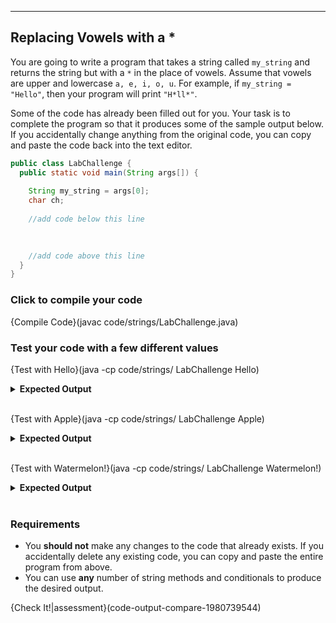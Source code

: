 ----------

## Replacing Vowels with a *
You are going to write a program that takes a string called `my_string` and returns the string but with a `*` in the place of vowels. Assume that vowels are upper and lowercase `a, e, i, o, u`. For example, if `my_string = "Hello"`, then your program will print `"H*ll*"`.

Some of the code has already been filled out for you. Your task is to complete the program so that it produces some of the sample output below. If  you accidentally change anything from the original code, you can copy and paste the code back into the text editor.

```java
public class LabChallenge {
  public static void main(String args[]) {
    
    String my_string = args[0];
    char ch;
    
    //add code below this line
    

    
    //add code above this line
  }
}
```

### Click to compile your code
{Compile Code}(javac code/strings/LabChallenge.java)

### Test your code with a few different values

{Test with Hello}(java -cp code/strings/ LabChallenge Hello)
<details><summary><b>Expected Output</b></summary><code>H*ll*</code></details><br>

{Test with Apple}(java -cp code/strings/ LabChallenge Apple)
<details><summary><b>Expected Output</b></summary><code>*ppl*</code></details><br>

{Test with Watermelon!}(java -cp code/strings/ LabChallenge Watermelon!)
<details><summary><b>Expected Output</b></summary><code>W*t*rm*l*n!</code></details><br>

### Requirements
* You **should not** make any changes to the code that already exists. If you accidentally delete any existing code, you can copy and paste the entire program from above.
* You can use **any** number of string methods and conditionals to produce the desired output.

{Check It!|assessment}(code-output-compare-1980739544)
